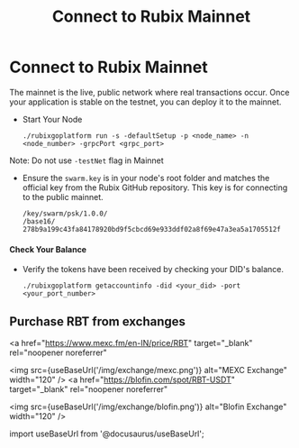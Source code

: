 ﻿---
title: Connect to Rubix Mainnet
sidebar_label: Connect to Rubix Mainnet
---

# Connect to Rubix Mainnet

The mainnet is the live, public network where real transactions occur. Once your application is stable on the testnet, you can deploy it to the mainnet.

- Start Your Node

    ```
    ./rubixgoplatform run -s -defaultSetup -p <node_name> -n <node_number> -grpcPort <grpc_port>
    ```

Note: Do not use `-testNet` flag in Mainnet

- Ensure the `swarm.key` is in your node's root folder and matches the official key from the Rubix GitHub repository. This key is for connecting to the public mainnet.

    ```
    /key/swarm/psk/1.0.0/
    /base16/
    278b9a199c43fa84178920bd9f5cbcd69e933ddf02a8f69e47a3ea5a1705512f
    ```

#### Check Your Balance

- Verify the tokens have been received by checking your DID's balance.

    ```
    ./rubixgoplatform getaccountinfo -did <your_did> -port <your_port_number>
    ```

## Purchase RBT from exchanges

<a
  href="https://www.mexc.fm/en-IN/price/RBT"
  target="_blank"
  rel="noopener noreferrer"
>
  <img
    src={useBaseUrl('/img/exchange/mexc.png')}
    alt="MEXC Exchange"
    width="120"
  />
</a>
<a
  href="https://blofin.com/spot/RBT-USDT"
  target="_blank"
  rel="noopener noreferrer"
>
  <img
    src={useBaseUrl('/img/exchange/blofin.png')}
    alt="Blofin Exchange"
    width="120"
  />
</a>

import useBaseUrl from '@docusaurus/useBaseUrl';

